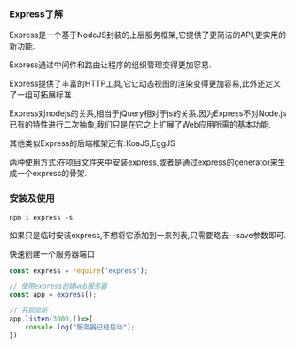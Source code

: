 ### Express了解

Express是一个基于NodeJS封装的上层服务框架,它提供了更简洁的API,更实用的新功能.

Express通过中间件和路由让程序的组织管理变得更加容易.

Express提供了丰富的HTTP工具,它让动态视图的渲染变得更加容易,此外还定义了一组可拓展标准.

Express对nodejs的关系,相当于jQuery相对于js的关系.因为Express不对Node.js已有的特性进行二次抽象,我们只是在它之上扩展了Web应用所需的基本功能.

其他类似Express的后端框架还有:KoaJS,EggJS

两种使用方式:在项目文件夹中安装express,或者是通过express的generator来生成一个express的骨架.

### 安装及使用

```
npm i express -s
```

如果只是临时安装express,不想将它添加到一来列表,只需要略去--save参数即可.

快速创建一个服务器端口

```javascript
const express = require('express');

// 使用express创建web服务器
const app = express();

// 开启监听
app.listen(3000,()=>{
    console.log("服务器已经启动");
})
```
